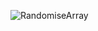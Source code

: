 ![RandomiseArray](https://github.com/vatanvwaikar/SortingAlgorithm/assets/142658883/dad87474-64a5-4de0-b17c-c01120b893fb)
